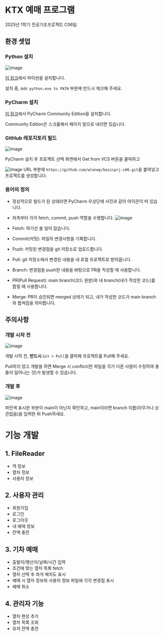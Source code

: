 # KTX 예매 프로그램
2025년 1학기 전공기초프로젝트 C06팀

## 환경 셋업
### Python 설치
![image](https://github.com/user-attachments/assets/8370d332-fcf3-4ba0-850d-f393e86de095)

[이 링크](https://www.python.org/ftp/python/3.13.2/python-3.13.2-amd64.exe)에서 파이썬을 설치합니다.

설치 중, `Add python.exe to PATH` 부분에 반드시 체크해 주세요.


### PyCharm 설치
[이 링크](https://www.jetbrains.com/pycharm/download/?section=windows)에서 PyCharm Community Edition을 설치합니다.

Community Edition은 스크롤해서 페이지 밑으로 내리면 있습니다.


### GitHub 레포지토리 빌드
![image](https://github.com/user-attachments/assets/e990a0ff-db62-44b4-b851-3e1651328375)

PyCharm 설치 후 프로젝트 선택 화면에서 Get from VCS 버튼을 클릭하고

![image](https://github.com/user-attachments/assets/955396ce-5a43-47ba-8d87-eb42cdd48ca0)
URL 부분에 `https://github.com/wlonep/basicprj-c06.git`을 붙여넣고 프로젝트를 생성합니다.


### 용어의 정의
- 정상적으로 빌드가 된 상태라면 PyCharm 우상단에 사진과 같이 아이콘이 떠 있습니다.
- 좌측부터 각각 fetch, commit, push 역할을 수행합니다.
![image](https://github.com/user-attachments/assets/7f825393-71be-475a-971f-c180559ce8fc)

- Fetch: 여기선 쓸 일이 없습니다.
- Commit(커밋): 파일의 변경사항을 기록합니다.
- Push: 커밋된 변경점을 git 저장소로 업로드합니다.
- Pull: git 저장소에서 변경된 내용을 내 로컬 프로젝트로 받아옵니다.
- Branch: 변경점을 push한 내용을 바탕으로 PR을 작성할 때 사용합니다.
- PR(Pull Request): main branch(코드 원본)와 내 branch(내가 작성한 코드)를 합칠 때 사용합니다.
- Merge: PR이 승인되면 merged 상태가 되고, 내가 작성한 코드가 main branch와 합쳐짐을 의미합니다.

## 주의사항

### 개발 시작 전
![image](https://github.com/user-attachments/assets/232d488c-20cb-4c5c-951c-f4de0622eb5e)

개발 시작 전, **반드시** `Git > Pull`을 클릭해 프로젝트를 Pull해 주세요.

Pull하지 않고 개발을 하면 Merge 시 conflict(한 파일을 각기 다른 사람이 수정하여 충돌이 일어나는 것)가 발생할 수 있습니다.

### 개발 후
![image](https://github.com/user-attachments/assets/7bc06bee-7915-4e70-95ab-269487e21eb3)

파란색 표시한 부분이 main이 아닌지 확인하고, main이라면 branch 이름(아무거나 상관없음)을 입력한 뒤 Push하세요.

# 기능 개발
## 1. FileReader
- 역 정보
- 열차 정보
- 사용자 정보
## 2. 사용자 관리
- 회원가입
- 로그인
- 로그아웃
- 내 예매 정보
- 잔액 충전
## 3. 기차 예매
- 출발지/행선지/날짜/시간 입력
- 조건에 맞는 열차 목록 fetch
- 열차 선택 후 좌석 배치도 표시
- 예매 시 열차 정보와 사용자 정보 파일에 각각 변경점 표시
- 예매 취소
## 4. 관리자 기능
- 열차 편성 추가
- 열차 목록 조회
- 유저 잔액 충전

